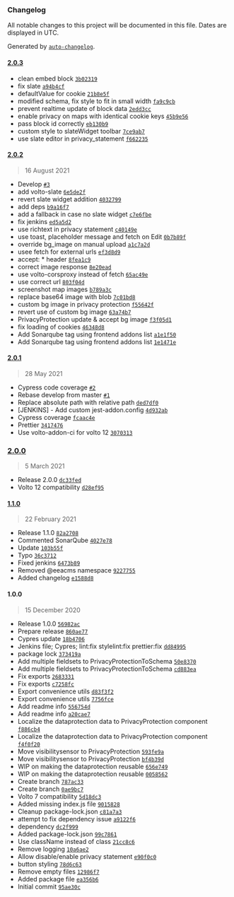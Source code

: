 ### Changelog

All notable changes to this project will be documented in this file. Dates are displayed in UTC.

Generated by [`auto-changelog`](https://github.com/CookPete/auto-changelog).

#### [2.0.3](https://github.com/eea/volto-embed/compare/2.0.2...2.0.3)

- clean embed block [`3b02319`](https://github.com/eea/volto-embed/commit/3b02319b5b465b97591a8d70c9a8f7b8b6ba18f1)
- fix slate [`a94b4cf`](https://github.com/eea/volto-embed/commit/a94b4cf9016e322691f399d821f8e247f6534235)
- defaultValue for cookie [`21b8e5f`](https://github.com/eea/volto-embed/commit/21b8e5f905b6cf4bf24117235ac69282e3b5e6ef)
- modified schema, fix style to fit in small width [`fa9c9cb`](https://github.com/eea/volto-embed/commit/fa9c9cb63eb0bd7a3bab2d9eaea09f3896695a0c)
- prevent realtime update of block data [`2edd3cc`](https://github.com/eea/volto-embed/commit/2edd3cc212c587cff2eaeb0544c71f4ff742ee77)
- enable privacy on maps with identical cookie keys [`45b9e56`](https://github.com/eea/volto-embed/commit/45b9e56b9ced541d174966b2b7d6639237fd6251)
- pass block id correctly [`eb130b9`](https://github.com/eea/volto-embed/commit/eb130b917d4186cde1dfb49ceb5eed8665ff2e5a)
- custom style to slateWidget toolbar [`7ce9ab7`](https://github.com/eea/volto-embed/commit/7ce9ab716ab067974f56435d557ee57a30f9a5b7)
- use slate editor in privacy_statement [`f662235`](https://github.com/eea/volto-embed/commit/f66223569bfd9e623bddbf043aeabcc9394eb049)

#### [2.0.2](https://github.com/eea/volto-embed/compare/2.0.1...2.0.2)

> 16 August 2021

- Develop [`#3`](https://github.com/eea/volto-embed/pull/3)
- add volto-slate [`6e5de2f`](https://github.com/eea/volto-embed/commit/6e5de2f0137404acf8d74892f059b44b2ad89244)
- revert slate widget addition [`4032799`](https://github.com/eea/volto-embed/commit/403279913c6d50212e0d7856fa640fbf1ab3d6e1)
- add deps [`b9a16f7`](https://github.com/eea/volto-embed/commit/b9a16f7ce3b52b86e7d310190523e043ee3205f9)
- add a fallback in case no slate widget [`c7e6fbe`](https://github.com/eea/volto-embed/commit/c7e6fbeb4d9c37f96076560a8dd396082917cf50)
- fix jenkins [`ed5a5d2`](https://github.com/eea/volto-embed/commit/ed5a5d22a315daceb9c10afbb4426bb10607a48a)
- use richtext in privacy statement [`c40149e`](https://github.com/eea/volto-embed/commit/c40149e2c05bf4a0968a834a5e699a1249d999aa)
- use toast, placeholder message and fetch on Edit [`0b7b89f`](https://github.com/eea/volto-embed/commit/0b7b89f70a4835e0f76d06955d8c324e125e727c)
- override bg_image on manual upload [`a1c7a2d`](https://github.com/eea/volto-embed/commit/a1c7a2d7986ebf9ca4b1e73461b58fde196472af)
- usee fetch for external urls [`ef3d8d9`](https://github.com/eea/volto-embed/commit/ef3d8d9f63dc1bde66c0fdf42356349e759f4bb4)
- accept: * header [`8fea1c9`](https://github.com/eea/volto-embed/commit/8fea1c995270f534bdee11e37d6ae0be687a49c7)
- correct image response [`8e20ead`](https://github.com/eea/volto-embed/commit/8e20ead146e834af5bfd644c05cf1f2c344134be)
- use volto-corsproxy instead of fetch [`65ac49e`](https://github.com/eea/volto-embed/commit/65ac49ec7ecfaf7f4a9c0e1af6c929782ec6c150)
- use correct url [`803f04d`](https://github.com/eea/volto-embed/commit/803f04d53193047545c56b797c62e50a933d4f74)
- screenshot map images [`b789a3c`](https://github.com/eea/volto-embed/commit/b789a3ccb12b27462b666e8181b8f34be8b125d9)
- replace base64 image with blob [`7c01bd8`](https://github.com/eea/volto-embed/commit/7c01bd87f73e45417cc73ff983fb5e17761c4941)
- custom bg image in privacy protection [`f55642f`](https://github.com/eea/volto-embed/commit/f55642f1f1b7b6601cb4adef2993c0845e2c74b2)
- revert use of custom bg image [`63a74b7`](https://github.com/eea/volto-embed/commit/63a74b7e671d85b602b0190c7a18e6d6ad71341b)
- PrivacyProtection update & accept bg image [`f3f05d1`](https://github.com/eea/volto-embed/commit/f3f05d1d21fc88b90de3f68a995242b6c359e03a)
- fix loading of cookies [`46348d8`](https://github.com/eea/volto-embed/commit/46348d8321b4633a3d5fdcbfb2c4f01912d7ed2a)
- Add Sonarqube tag using frontend addons list [`a1e1f50`](https://github.com/eea/volto-embed/commit/a1e1f50db8a1ebc11261c3a24c39687c00ca7eea)
- Add Sonarqube tag using frontend addons list [`1e1471e`](https://github.com/eea/volto-embed/commit/1e1471ebab5ba6e5bf0c231ddd0de94d8fe6c846)

#### [2.0.1](https://github.com/eea/volto-embed/compare/2.0.0...2.0.1)

> 28 May 2021

- Cypress code coverage [`#2`](https://github.com/eea/volto-embed/pull/2)
- Rebase develop from master [`#1`](https://github.com/eea/volto-embed/pull/1)
- Replace absolute path with relative path [`ded7df0`](https://github.com/eea/volto-embed/commit/ded7df09f0fbb2bbacd3aaaf63eebd9be1385d84)
- [JENKINS] - Add custom jest-addon.config [`4d932ab`](https://github.com/eea/volto-embed/commit/4d932ab75b8b2cf57f3ab52132069197724280f2)
- Cypress coverage [`fcaac4e`](https://github.com/eea/volto-embed/commit/fcaac4e1341c43ec9a2c5319dafbfbad17366469)
- Prettier [`3417476`](https://github.com/eea/volto-embed/commit/3417476401f56a85f24d7a61ed443b7618ce78c1)
- Use volto-addon-ci for volto 12 [`3070313`](https://github.com/eea/volto-embed/commit/3070313417d60e50337afddd14ea84d6f841b596)

### [2.0.0](https://github.com/eea/volto-embed/compare/1.1.0...2.0.0)

> 5 March 2021

- Release 2.0.0 [`dc33fed`](https://github.com/eea/volto-embed/commit/dc33fed8c5a9b2c8c08eed5a7b69df9bd891e9f3)
- Volto 12 compatibility [`d28ef95`](https://github.com/eea/volto-embed/commit/d28ef95b3f847244adde63fc47ea3c9de17703ab)

#### [1.1.0](https://github.com/eea/volto-embed/compare/1.0.0...1.1.0)

> 22 February 2021

- Release 1.1.0 [`82a2708`](https://github.com/eea/volto-embed/commit/82a2708510eddce42599c10bb6c3a0401d2facf6)
- Commented SonarQube [`4027e78`](https://github.com/eea/volto-embed/commit/4027e7855f9f0c1f28fe3b98f2f221150b71a49b)
- Update [`103b55f`](https://github.com/eea/volto-embed/commit/103b55f5b7cab2d01ec038bd221550e4ac691ef6)
- Typo [`36c3712`](https://github.com/eea/volto-embed/commit/36c3712f91c65bddfdf35ff7c39d31383baa66d8)
- Fixed jenkins [`6473b89`](https://github.com/eea/volto-embed/commit/6473b8973dfe6cb729ac6b03bd5ef449d4344801)
- Removed @eeacms namespace [`9227755`](https://github.com/eea/volto-embed/commit/9227755ecdb07d1480586a6413d6616f003f2bd8)
- Added changelog [`e1588d8`](https://github.com/eea/volto-embed/commit/e1588d809ca79518b8021f003e4edb95615b15ab)

#### 1.0.0

> 15 December 2020

- Release 1.0.0 [`56982ac`](https://github.com/eea/volto-embed/commit/56982ac27cabb7b3389a8d9ac013cf82fa125473)
- Prepare release [`860ae77`](https://github.com/eea/volto-embed/commit/860ae7742a8aa9ef3dbe38a5c03cca631cff41da)
- Cypres update [`18b4706`](https://github.com/eea/volto-embed/commit/18b4706ebc4b7830c016eba617f7afa7c57e2152)
- Jenkins file; Cypres; lint:fix stylelint:fix prettier:fix [`dd84995`](https://github.com/eea/volto-embed/commit/dd84995f5f0000a1e4d5445f91d5f31e45a3e8af)
- package lock [`373419a`](https://github.com/eea/volto-embed/commit/373419a34e7984bcad67757cea0085a990ac26fe)
- Add multiple fieldsets to PrivacyProtectionToSchema [`50e8370`](https://github.com/eea/volto-embed/commit/50e83703881cf5706c1431afbac8197b640db443)
- Add multiple fieldsets to PrivacyProtectionToSchema [`cd883ea`](https://github.com/eea/volto-embed/commit/cd883ea49993877df7198580410d9754e1f055cc)
- Fix exports [`2683331`](https://github.com/eea/volto-embed/commit/2683331402f5f3199ea8d6851b9d7a0fe4aeb8c0)
- Fix exports [`c7258fc`](https://github.com/eea/volto-embed/commit/c7258fc71e203dccf0a636dd7eb770a877609067)
- Export convenience utils [`d83f3f2`](https://github.com/eea/volto-embed/commit/d83f3f2aea4c3ed459f33f8ee55ab33964f2369a)
- Export convenience utils [`7756fce`](https://github.com/eea/volto-embed/commit/7756fce4955bffb0dfd8dc395368c372254e8e96)
- Add readme info [`556754d`](https://github.com/eea/volto-embed/commit/556754d69895387d17680414d4e6c26880e5608b)
- Add readme info [`a20cae7`](https://github.com/eea/volto-embed/commit/a20cae7cf5be7546099eff74402fbf4d34898776)
- Localize the dataprotection data to PrivacyProtection component [`f886cb4`](https://github.com/eea/volto-embed/commit/f886cb4711b51832a9764084b6517c377a983d9c)
- Localize the dataprotection data to PrivacyProtection component [`f4f0f20`](https://github.com/eea/volto-embed/commit/f4f0f2027099d2f7e92978e978218c35c752afdc)
- Move visibilitysensor to PrivacyProtection [`593fe9a`](https://github.com/eea/volto-embed/commit/593fe9a723de60245907bc9e1c5a9927e001c14d)
- Move visibilitysensor to PrivacyProtection [`bf4b39d`](https://github.com/eea/volto-embed/commit/bf4b39d9028e3c2af8e522b81ffc821da13fbeb4)
- WIP on making the dataprotection reusable [`656e749`](https://github.com/eea/volto-embed/commit/656e7490332176a8fb8612c423132795fecc4ae2)
- WIP on making the dataprotection reusable [`0058562`](https://github.com/eea/volto-embed/commit/00585628d94cb1d5cd26b80d48b0575939acbe13)
- Create branch [`787ac33`](https://github.com/eea/volto-embed/commit/787ac336476390da10005fd8540263d25e54e766)
- Create branch [`0ae9bc7`](https://github.com/eea/volto-embed/commit/0ae9bc78d15d05955078de17b11b952cddef1a23)
- Volto 7 compatibility [`5d18dc3`](https://github.com/eea/volto-embed/commit/5d18dc31deb70af5d37ec580795f35acfe13a3b5)
- Added missing index.js file [`9015828`](https://github.com/eea/volto-embed/commit/901582891981f54105d1d5eac36a348f2f0ebe38)
- Cleanup package-lock.json [`c81a7a3`](https://github.com/eea/volto-embed/commit/c81a7a306a7cdd5a8b941eeb613eb288c0e4c6ab)
- attempt to fix dependency issue [`a9122f6`](https://github.com/eea/volto-embed/commit/a9122f6d7d959e0049a30d1eb8cdef1b7c5ff4b4)
- dependency [`dc2f999`](https://github.com/eea/volto-embed/commit/dc2f999c4e62742bb831727550d9954d205bce62)
- Added package-lock.json [`99c7861`](https://github.com/eea/volto-embed/commit/99c7861da4f5da7e0be1d5407a7e8d1f560eba60)
- Use className instead of class [`21cc8c6`](https://github.com/eea/volto-embed/commit/21cc8c691cdc3d8f3d2d296fe493b089625c99fa)
- Remove logging [`10a6ae2`](https://github.com/eea/volto-embed/commit/10a6ae2139784dd7e10109b718599c8b1fe4b6d3)
- Allow disable/enable privacy statement [`e90f0c0`](https://github.com/eea/volto-embed/commit/e90f0c0555913f3196a8d35161fbd4c5da522263)
- button styling [`78d6c63`](https://github.com/eea/volto-embed/commit/78d6c6315d1ae39e484d7d5cac29a3f75143a5a8)
- Remove empty files [`12986f7`](https://github.com/eea/volto-embed/commit/12986f7d03afdc2fe00fa4552cff8a3df220f2d6)
- Added package file [`ea356b6`](https://github.com/eea/volto-embed/commit/ea356b6a63ec92cd1ba048f0cb562394a641a5c9)
- Initial commit [`95ae30c`](https://github.com/eea/volto-embed/commit/95ae30c5bbed925c0de100e77b312d5d957224a4)
